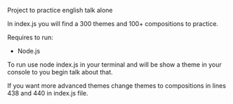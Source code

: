 Project to practice english talk alone

In index.js you will find a 300 themes and 100+ compositions to practice.

Requires to run:
  - Node.js

To run use node index.js in your terminal and will be show a theme in your console to you begin talk about that.

If you want more advanced themes change themes to compositions in lines 438 and 440 in index.js file.

